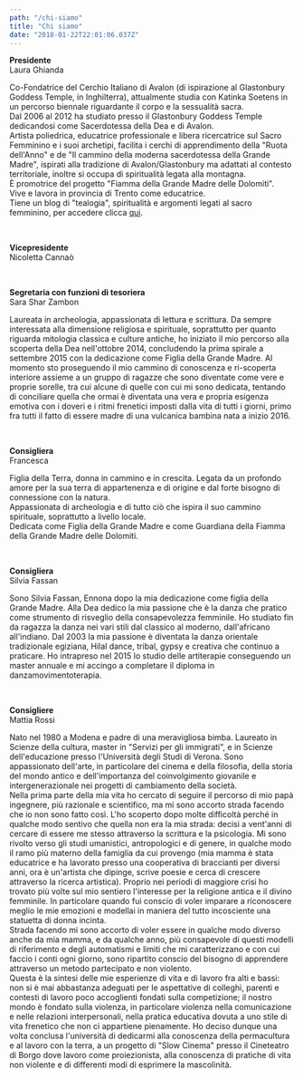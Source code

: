 ```yaml
---
path: "/chi-siamo"
title: "Chi siamo"
date: "2018-01-22T22:01:06.037Z"
---
```


**Presidente**  
Laura Ghianda

Co-Fondatrice del Cerchio Italiano di Avalon (di ispirazione al Glastonbury Goddess Temple, in Inghilterra), attualmente studia con Katinka Soetens in un percorso biennale riguardante il corpo e la sessualità sacra.  
Dal 2006 al 2012 ha studiato presso il Glastonbury Goddess Temple dedicandosi come Sacerdotessa della Dea e di Avalon.  
Artista poliedrica, educatrice professionale e libera ricercatrice sul Sacro Femminino e i suoi archetipi, facilita i cerchi di apprendimento della "Ruota dell'Anno" e de "Il cammino della moderna sacerdotessa della Grande Madre", ispirati alla tradizione di Avalon/Glastonbury ma adattati al contesto territoriale, inoltre si occupa di spiritualità legata alla montagna.  
È promotrice del progetto "Fiamma della Grande Madre delle Dolomiti".  
Vive e lavora in provincia di Trento come educatrice.  
Tiene un blog di "tealogia", spiritualità e argomenti legati al sacro femminino, per accedere clicca [qui](http://lauraghianda.blogspot.it/).

<br/>

**Vicepresidente**  
Nicoletta Cannaò



<br/>

**Segretaria con funzioni di tesoriera**  
Sara Shar Zambon

Laureata in archeologia, appassionata di lettura e scrittura. Da sempre interessata alla dimensione religiosa e spirituale, soprattutto per quanto riguarda mitologia classica e culture antiche, ho iniziato il mio percorso alla scoperta della Dea nell'ottobre 2014, concludendo la prima spirale a settembre 2015 con la dedicazione come Figlia della Grande Madre. Al momento sto proseguendo il mio cammino di conoscenza e ri-scoperta interiore assieme a un gruppo di ragazze che sono diventate come vere e proprie sorelle, tra cui alcune di quelle con cui mi sono dedicata, tentando di conciliare quella che ormai è diventata una vera e propria esigenza emotiva con i doveri e i ritmi frenetici imposti dalla vita di tutti i giorni, primo fra tutti il fatto di essere madre di una vulcanica bambina nata a inizio 2016.

<br/>

**Consigliera**  
Francesca

Figlia della Terra, donna in cammino e in crescita. Legata da un profondo amore per la sua terra di appartenenza e di origine e dal forte bisogno di connessione con la natura.  
Appassionata di archeologia e di tutto ciò che ispira il suo cammino spirituale, soprattutto a livello locale.  
Dedicata come Figlia della Grande Madre e come Guardiana della Fiamma della Grande Madre delle Dolomiti.

<br/>

**Consigliera**  
Silvia Fassan

Sono Silvia Fassan, Ennona dopo la mia dedicazione come figlia della Grande Madre. Alla Dea dedico la mia passione che è la danza che pratico come strumento di risveglio della consapevolezza femminile. Ho studiato fin da ragazza la danza nei vari stili dal classico al moderno, dall'africano all'indiano. Dal 2003 la mia passione è diventata la danza orientale tradizionale egiziana, Hilal dance, tribal, gypsy e creativa che continuo a praticare. Ho intrapreso nel 2015 lo studio delle artiterapie conseguendo un master annuale e mi accingo a completare il diploma in danzamovimentoterapia.

<br/>

**Consigliere**  
Mattia Rossi

Nato nel 1980 a Modena e padre di una meravigliosa bimba. Laureato in Scienze della cultura, master in "Servizi per gli immigrati", e in Scienze dell'educazione presso l'Università degli Studi di Verona. Sono appassionato dell'arte, in particolare del cinema e della filosofia, della storia del mondo antico e dell'importanza del coinvolgimento giovanile e intergenerazionale nei progetti di cambiamento della società.  
Nella prima parte della mia vita ho cercato di seguire il percorso di mio papà ingegnere, più razionale e scientifico, ma mi sono accorto strada facendo che io non sono fatto così. L'ho scoperto dopo molte difficoltà perché in qualche modo sentivo che quella non era la mia strada: decisi a vent'anni di cercare di essere me stesso attraverso la scrittura e la psicologia. Mi sono rivolto verso gli studi umanistici, antropologici e di genere, in qualche modo il ramo più materno della famiglia da cui provengo (mia mamma è stata educatrice e ha lavorato presso una cooperativa di braccianti per diversi anni, ora è un'artista che dipinge, scrive poesie e cerca di crescere attraverso la ricerca artistica). Proprio nei periodi di maggiore crisi ho trovato più volte sul mio sentiero l'interesse per la religione antica e il divino femminile. In particolare quando fui conscio di voler imparare a riconoscere meglio le mie emozioni e modellai in maniera del tutto incosciente una statuetta di donna incinta.  
Strada facendo mi sono accorto di voler essere in qualche modo diverso anche da mia mamma, e da qualche anno, più consapevole di questi modelli di riferimento e degli automatismi e limiti che mi caratterizzano e con cui faccio i conti ogni giorno, sono ripartito conscio del bisogno di apprendere attraverso un metodo partecipato e non violento.  
Questa è la sintesi delle mie esperienze di  vita e di lavoro fra alti e bassi: non si è mai abbastanza adeguati per le aspettative di colleghi, parenti e contesti di lavoro poco accoglienti fondati sulla competizione; il nostro mondo è fondato sulla violenza, in particolare violenza nella comunicazione e nelle relazioni interpersonali, nella pratica educativa dovuta a uno stile di vita frenetico che non ci appartiene pienamente. Ho deciso dunque una volta conclusa l'università di dedicarmi alla conoscenza della permacultura e al lavoro con la terra, a un progetto di "Slow Cinema" presso il Cineteatro di Borgo dove lavoro come proiezionista, alla conoscenza di pratiche di vita non violente e di differenti modi di esprimere la mascolinità.  
